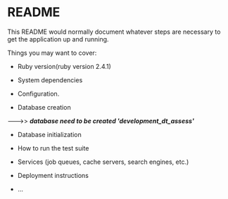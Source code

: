 # README

This README would normally document whatever steps are necessary to get the
application up and running.

Things you may want to cover:

* Ruby version(ruby version 2.4.1)

* System dependencies

* Configuration.        

* Database creation

--->> ***database need to be created 'development_dt_assess'***



* Database initialization

* How to run the test suite

* Services (job queues, cache servers, search engines, etc.)

* Deployment instructions

* ...
